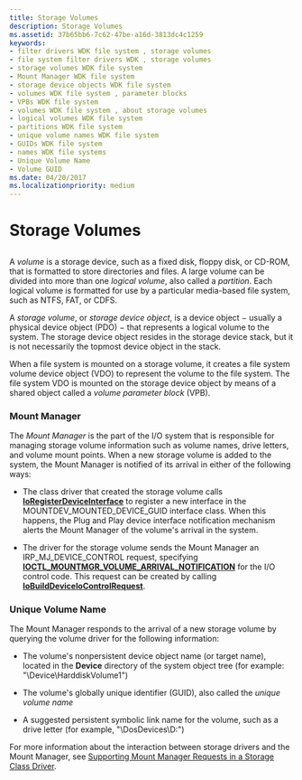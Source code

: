 ```yaml
---
title: Storage Volumes
description: Storage Volumes
ms.assetid: 37b65bb6-7c62-47be-a16d-3813dc4c1259
keywords:
- filter drivers WDK file system , storage volumes
- file system filter drivers WDK , storage volumes
- storage volumes WDK file system
- Mount Manager WDK file system
- storage device objects WDK file system
- volumes WDK file system , parameter blocks
- VPBs WDK file system
- volumes WDK file system , about storage volumes
- logical volumes WDK file system
- partitions WDK file system
- unique volume names WDK file system
- GUIDs WDK file system
- names WDK file systems
- Unique Volume Name
- Volume GUID
ms.date: 04/20/2017
ms.localizationpriority: medium
---
```


# Storage Volumes


## <span id="ddk_storage_volumes_if"></span><span id="DDK_STORAGE_VOLUMES_IF"></span>


A *volume* is a storage device, such as a fixed disk, floppy disk, or CD-ROM, that is formatted to store directories and files. A large volume can be divided into more than one *logical volume*, also called a *partition*. Each logical volume is formatted for use by a particular media-based file system, such as NTFS, FAT, or CDFS.

A *storage volume*, or *storage device object*, is a device object − usually a physical device object (PDO) − that represents a logical volume to the system. The storage device object resides in the storage device stack, but it is not necessarily the topmost device object in the stack.

When a file system is mounted on a storage volume, it creates a file system volume device object (VDO) to represent the volume to the file system. The file system VDO is mounted on the storage device object by means of a shared object called a *volume parameter block* (VPB).

### <span id="ddk_mount_manager_if"></span><span id="DDK_MOUNT_MANAGER_IF"></span>Mount Manager

The *Mount Manager* is the part of the I/O system that is responsible for managing storage volume information such as volume names, drive letters, and volume mount points. When a new storage volume is added to the system, the Mount Manager is notified of its arrival in either of the following ways:

-   The class driver that created the storage volume calls [**IoRegisterDeviceInterface**](https://docs.microsoft.com/windows-hardware/drivers/ddi/wdm/nf-wdm-ioregisterdeviceinterface) to register a new interface in the MOUNTDEV\_MOUNTED\_DEVICE\_GUID interface class. When this happens, the Plug and Play device interface notification mechanism alerts the Mount Manager of the volume's arrival in the system.

-   The driver for the storage volume sends the Mount Manager an IRP\_MJ\_DEVICE\_CONTROL request, specifying [**IOCTL\_MOUNTMGR\_VOLUME\_ARRIVAL\_NOTIFICATION**](https://docs.microsoft.com/windows-hardware/drivers/ddi/mountmgr/ni-mountmgr-ioctl_mountmgr_volume_arrival_notification) for the I/O control code. This request can be created by calling [**IoBuildDeviceIoControlRequest**](https://docs.microsoft.com/windows-hardware/drivers/ddi/wdm/nf-wdm-iobuilddeviceiocontrolrequest).

### <span id="ddk_unique_volume_name_if"></span><span id="DDK_UNIQUE_VOLUME_NAME_IF"></span>Unique Volume Name

The Mount Manager responds to the arrival of a new storage volume by querying the volume driver for the following information:

-   The volume's nonpersistent device object name (or target name), located in the **Device** directory of the system object tree (for example: "\\Device\\HarddiskVolume1")

-   The volume's globally unique identifier (GUID), also called the *unique volume name*

-   A suggested persistent symbolic link name for the volume, such as a drive letter (for example, "\\DosDevices\\D:")

For more information about the interaction between storage drivers and the Mount Manager, see [Supporting Mount Manager Requests in a Storage Class Driver](https://docs.microsoft.com/windows-hardware/drivers/storage/supporting-mount-manager-requests-in-a-storage-class-driver).

 

 





